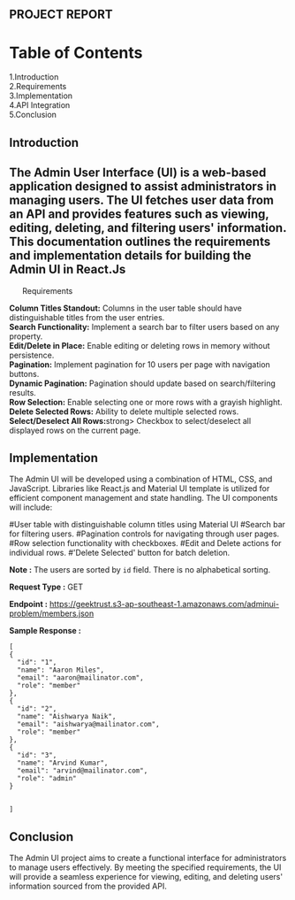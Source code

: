 ## PROJECT REPORT 
# Table of Contents
1.Introduction<br>
2.Requirements<br>
3.Implementation<br>
4.API Integration<br>
5.Conclusion
## <a> Introduction</a>
<h2> The Admin User Interface (UI) is a web-based application designed to assist administrators in managing users. The UI fetches user data from an API and provides features such as viewing, editing, deleting, and filtering users' information. This documentation outlines the requirements and implementation details for building the Admin UI in React.Js</h2> 
 <uL><a> Requirements</a></ul>
<strong>Column Titles Standout:</strong> Columns in the user table should have distinguishable titles from the user entries.<BR>
<strong>Search Functionality:</strong> Implement a search bar to filter users based on any property.<BR>
<strong>Edit/Delete in Place:</strong> Enable editing or deleting rows in memory without persistence.<BR>
<strong>Pagination:</strong> Implement pagination for 10 users per page with navigation buttons.<BR>
<strong>Dynamic Pagination:</strong> Pagination should update based on search/filtering results.<BR>
<strong>Row Selection:</strong> Enable selecting one or more rows with a grayish highlight.<BR>
<strong>Delete Selected Rows:</strong> Ability to delete multiple selected rows.<BR>
<strong>Select/Deselect All Rows:</strong>strong> Checkbox to select/deselect all displayed rows on the current page.<BR>

## <a> Implementation </a>
The Admin UI will be developed using a combination of HTML, CSS, and JavaScript. Libraries like React.js and Material UI template  is  utilized for efficient component management and state handling. The UI components will include:

#User table with distinguishable column titles using Material UI
#Search bar for filtering users.
#Pagination controls for navigating through user pages.
#Row selection functionality with checkboxes.
#Edit and Delete actions for individual rows.
#'Delete Selected' button for batch deletion.




**Note :**
The users are sorted by `id` field. There is no alphabetical sorting.

**Request Type :**
GET

**Endpoint :**
https://geektrust.s3-ap-southeast-1.amazonaws.com/adminui-problem/members.json

**Sample Response :**


    [
    {
      "id": "1",
      "name": "Aaron Miles",
      "email": "aaron@mailinator.com",
      "role": "member"
    },
    {
      "id": "2",
      "name": "Aishwarya Naik",
      "email": "aishwarya@mailinator.com",
      "role": "member"
    },
    {
      "id": "3",
      "name": "Arvind Kumar",
      "email": "arvind@mailinator.com",
      "role": "admin"
    }

    
    ]
 ## <a> Conclusion</a>
The Admin UI project aims to create a functional interface for administrators to manage users effectively. By meeting the specified requirements, the UI will provide a seamless experience for viewing, editing, and deleting users' information sourced from the provided API.
